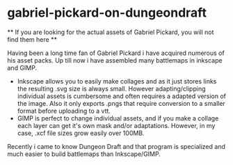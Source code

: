 # gabriel-pickard-on-dungeondraft

** If you are looking for the actual assets of Gabriel Pickard, you will not find them here **

Having been a long time fan of Gabriel Pickard i have acquired numerous of his asset packs. 
Up till now i have assembled many battlemaps in inkscape and GIMP. 

- Inkscape allows you to easily make collages and as it just stores links the resulting .svg size is always small. However adapting/clipping individual assets is cumbersome and often requires a adapted version of the image. Also it only exports .pngs that require conversion to a smaller format before uploading to a vtt.
- GIMP is perfect to change individual assets, and if you make a collage each layer can get it's own mask and/or adaptations. However, in my case, .xcf file sizes grow easily over 100MB.

Recently i came to know Dungeon Draft and that program is specialized and much easier to build battlemaps than Inkscape/GIMP.
